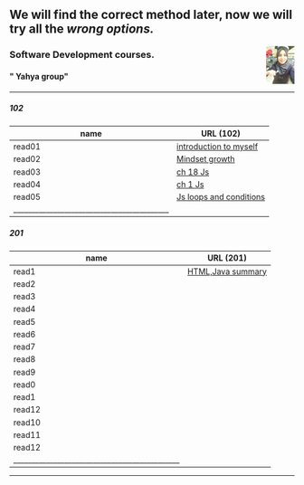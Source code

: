 
## We will find the correct method later, now we will try all the ***wrong options.***  
<img align="right" width="10%" src="11.jpg"> 




### Software Development courses.          
####  " Yahya group"
____________________________________________________________________________________________________________________
##### 102

| name   | URL (102)                        |                    
|--------|----------------------------------|
| read01 | [introduction to myself](1.md)   |
| read02 | [Mindset growth](22.md)          |
| read03 | [ch 18 Js](3.md)                 |
| read04 | [ch 1 Js](4.md)                  |
| read05 | [Js loops and conditions](55.md) |
|___________________________________________|


##### 201 

| name   | URL (201)                           |
|--------|-------------------------------------|
| read1  | [HTML,Java summary](201/class01.md) |
| read2  | [](201/class02.md)                  |
| read3  | [](201/class03.md)                  |
| read4  | [](201/class04.md)                  |
| read5  | [](201/class05.md)                  |
| read6  | [](201/class06.md)                  |
| read7  | [](201/class07.md)                  |
| read8  | [](201/class08.md)                  |
| read9  | [](201/class09.md)                  |
| read0  | [](201/class10.md)                  |
| read1  | [](201/class11.md)                  |
| read12 | [](201/class12.md)                  |
| read10 | [](201/class13.md)                  |
| read11 | [](201/class14.md)                  |
| read12 | [](201/class15.md)                  |
|______________________________________________|

____________________________________________________________________________________________________________________
